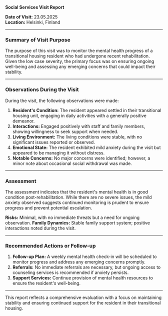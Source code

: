 

**Social Services Visit Report**

**Date of Visit:** 23.05.2025  
**Location:** Helsinki, Finland  

---

### **Summary of Visit Purpose**

The purpose of this visit was to monitor the mental health progress of a transitional housing resident who had undergone recent rehabilitation. Given the low case severity, the primary focus was on ensuring ongoing well-being and assessing any emerging concerns that could impact their stability.

---

### **Observations During the Visit**

During the visit, the following observations were made:

1. **Resident's Condition:** The resident appeared settled in their transitional housing unit, engaging in daily activities with a generally positive demeanor.
2. **Interactions:** Engaged positively with staff and family members, showing willingness to seek support when needed.
3. **Living Environment:** The living conditions were stable, with no significant issues reported or observed.
4. **Emotional State:** The resident exhibited mild anxiety during the visit but appeared to be managing it without distress.
5. **Notable Concerns:** No major concerns were identified; however, a minor note about occasional social withdrawal was made.

---

### **Assessment**

The assessment indicates that the resident's mental health is in good condition post-rehabilitation. While there are no severe issues, the mild anxiety observed suggests continued monitoring is prudent to ensure progress and prevent potential escalation.

**Risks:** Minimal, with no immediate threats but a need for ongoing observation.
**Family Dynamics:** Stable family support system; positive interactions noted during the visit.

---

### **Recommended Actions or Follow-up**

1. **Follow-up Plan:** A weekly mental health check-in will be scheduled to monitor progress and address any emerging concerns promptly.
2. **Referrals:** No immediate referrals are necessary, but ongoing access to counseling services is recommended if anxiety persists.
3. **Support Services:** Continue provision of mental health resources to ensure the resident's well-being.

---

This report reflects a comprehensive evaluation with a focus on maintaining stability and ensuring continued support for the resident in their transitional housing.